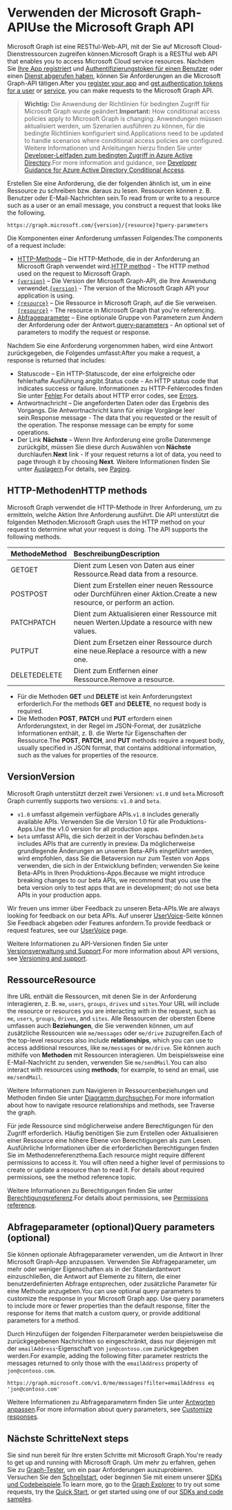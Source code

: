 # <a name="use-the-microsoft-graph-api"></a><span data-ttu-id="87134-101">Verwenden der Microsoft Graph-API</span><span class="sxs-lookup"><span data-stu-id="87134-101">Use the Microsoft Graph API</span></span>

<span data-ttu-id="87134-102">Microsoft Graph ist eine RESTful-Web-API, mit der Sie auf Microsoft Cloud-Dienstressourcen zugreifen können.</span><span class="sxs-lookup"><span data-stu-id="87134-102">Microsoft Graph is a RESTful web API that enables you to access Microsoft Cloud service resources.</span></span> <span data-ttu-id="87134-103">Nachdem Sie [Ihre App registriert](auth_register_app_v2.md) und [Authentifizierungstoken für einen Benutzer](auth_v2_user.md) oder einen [Dienst abgerufen haben](auth_v2_service.md), können Sie Anforderungen an die Microsoft Graph-API tätigen.</span><span class="sxs-lookup"><span data-stu-id="87134-103">After you [register your app](auth_register_app_v2.md) and [get authentication tokens for a user](auth_v2_user.md) or [service](auth_v2_service.md), you can make requests to the Microsoft Graph API.</span></span>

> <span data-ttu-id="87134-104">**Wichtig:**  Die Anwendung der Richtlinien für bedingten Zugriff für Microsoft Graph wurde geändert.</span><span class="sxs-lookup"><span data-stu-id="87134-104">**Important:**  How conditional access policies apply to Microsoft Graph is changing.</span></span> <span data-ttu-id="87134-105">Anwendungen müssen aktualisiert werden, um Szenarien ausführen zu können, für die bedingte Richtlinien konfiguriert sind.</span><span class="sxs-lookup"><span data-stu-id="87134-105">Applications need to be updated to handle scenarios where conditional access policies are configured.</span></span> <span data-ttu-id="87134-106">Weitere Informationen und Anleitungen hierzu finden Sie unter [Developer-Leitfaden zum bedingten Zugriff in Azure Active Directory]((https://docs.microsoft.com/azure/active-directory/develop/active-directory-conditional-access-developer)).</span><span class="sxs-lookup"><span data-stu-id="87134-106">For more information and guidance, see [Developer Guidance for Azure Active Directory Conditional Access]((https://docs.microsoft.com/azure/active-directory/develop/active-directory-conditional-access-developer)).</span></span>

<span data-ttu-id="87134-107">Erstellen Sie eine Anforderung, die der folgenden ähnlich ist, um in eine Ressource zu schreiben bzw. daraus zu lesen. Ressourcen können z. B. Benutzer oder E-Mail-Nachrichten sein.</span><span class="sxs-lookup"><span data-stu-id="87134-107">To read from or write to a resource such as a user or an email message, you construct a request that looks like the following.</span></span>

```http
https://graph.microsoft.com/{version}/{resource}?query-parameters
```

<span data-ttu-id="87134-108">Die Komponenten einer Anforderung umfassen Folgendes:</span><span class="sxs-lookup"><span data-stu-id="87134-108">The components of a request include:</span></span>

* <span data-ttu-id="87134-109">[HTTP-Methode](#http-methods) – Die HTTP-Methode, die in der Anforderung an Microsoft Graph verwendet wird.</span><span class="sxs-lookup"><span data-stu-id="87134-109">[HTTP method](#http-methods) - The HTTP method used on the request to Microsoft Graph.</span></span>
* <span data-ttu-id="87134-110">[`{version}`](#version) – Die Version der Microsoft Graph-API, die Ihre Anwendung verwendet.</span><span class="sxs-lookup"><span data-stu-id="87134-110">[`{version}`](#version) - The version of the Microsoft Graph API your application is using.</span></span>
* <span data-ttu-id="87134-111">[`{resource}`](#resource) – Die Ressource in Microsoft Graph, auf die Sie verweisen.</span><span class="sxs-lookup"><span data-stu-id="87134-111">[`{resource}`](#resource) - The resource in Microsoft Graph that you're referencing.</span></span>
* <span data-ttu-id="87134-112">[Abfrageparameter](#query-parameters-optional) – Eine optionale Gruppe von Parametern zum Ändern der Anforderung oder der Antwort.</span><span class="sxs-lookup"><span data-stu-id="87134-112">[query-parameters](#query-parameters-optional) - An optional set of parameters to modify the request or response.</span></span>

<span data-ttu-id="87134-113">Nachdem Sie eine Anforderung vorgenommen haben, wird eine Antwort zurückgegeben, die Folgendes umfasst:</span><span class="sxs-lookup"><span data-stu-id="87134-113">After you make a request, a response is returned that includes:</span></span> 

* <span data-ttu-id="87134-114">Statuscode – Ein HTTP-Statuscode, der eine erfolgreiche oder fehlerhafte Ausführung angibt.</span><span class="sxs-lookup"><span data-stu-id="87134-114">Status code - An HTTP status code that indicates success or failure.</span></span> <span data-ttu-id="87134-115">Informationen zu HTTP-Fehlercodes finden Sie unter [Fehler](errors.md).</span><span class="sxs-lookup"><span data-stu-id="87134-115">For details about HTTP error codes, see [Errors](errors.md).</span></span>
* <span data-ttu-id="87134-p104">Antwortnachricht – Die angeforderten Daten oder das Ergebnis des Vorgangs. Die Antwortnachricht kann für einige Vorgänge leer sein.</span><span class="sxs-lookup"><span data-stu-id="87134-p104">Response message - The data that you requested or the result of the operation. The response message can be empty for some operations.</span></span>
* <span data-ttu-id="87134-118">Der Link **Nächste** – Wenn Ihre Anforderung eine große Datenmenge zurückgibt, müssen Sie diese durch Auswählen von **Nächste** durchlaufen.</span><span class="sxs-lookup"><span data-stu-id="87134-118">**Next** link - If your request returns a lot of data, you need to page through it by choosing **Next**.</span></span> <span data-ttu-id="87134-119">Weitere Informationen finden Sie unter [Auslagern](paging.md).</span><span class="sxs-lookup"><span data-stu-id="87134-119">For details, see [Paging](paging.md).</span></span>

## <a name="http-methods"></a><span data-ttu-id="87134-120">HTTP-Methoden</span><span class="sxs-lookup"><span data-stu-id="87134-120">HTTP methods</span></span>

<span data-ttu-id="87134-p106">Microsoft Graph verwendet die HTTP-Methode in Ihrer Anforderung, um zu ermitteln, welche Aktion Ihre Anforderung ausführt. Die API unterstützt die folgenden Methoden.</span><span class="sxs-lookup"><span data-stu-id="87134-p106">Microsoft Graph uses the HTTP method on your request to determine what your request is doing. The API supports the following methods.</span></span>


|<span data-ttu-id="87134-123">**Methode**</span><span class="sxs-lookup"><span data-stu-id="87134-123">**Method**</span></span> |<span data-ttu-id="87134-124">**Beschreibung**</span><span class="sxs-lookup"><span data-stu-id="87134-124">**Description**</span></span>                             |
| :----- | :------------------------------------------- |
| <span data-ttu-id="87134-125">GET</span><span class="sxs-lookup"><span data-stu-id="87134-125">GET</span></span>    | <span data-ttu-id="87134-126">Dient zum Lesen von Daten aus einer Ressource.</span><span class="sxs-lookup"><span data-stu-id="87134-126">Read data from a resource.</span></span>                   |
| <span data-ttu-id="87134-127">POST</span><span class="sxs-lookup"><span data-stu-id="87134-127">POST</span></span>   | <span data-ttu-id="87134-128">Dient zum Erstellen einer neuen Ressource oder Durchführen einer Aktion.</span><span class="sxs-lookup"><span data-stu-id="87134-128">Create a new resource, or perform an action.</span></span> |
| <span data-ttu-id="87134-129">PATCH</span><span class="sxs-lookup"><span data-stu-id="87134-129">PATCH</span></span>  | <span data-ttu-id="87134-130">Dient zum Aktualisieren einer Ressource mit neuen Werten.</span><span class="sxs-lookup"><span data-stu-id="87134-130">Update a resource with new values.</span></span>           |
| <span data-ttu-id="87134-131">PUT</span><span class="sxs-lookup"><span data-stu-id="87134-131">PUT</span></span>    | <span data-ttu-id="87134-132">Dient zum Ersetzen einer Ressource durch eine neue.</span><span class="sxs-lookup"><span data-stu-id="87134-132">Replace a resource with a new one.</span></span>           |
| <span data-ttu-id="87134-133">DELETE</span><span class="sxs-lookup"><span data-stu-id="87134-133">DELETE</span></span> | <span data-ttu-id="87134-134">Dient zum Entfernen einer Ressource.</span><span class="sxs-lookup"><span data-stu-id="87134-134">Remove a resource.</span></span>                           |

* <span data-ttu-id="87134-135">Für die Methoden **GET** und **DELETE** ist kein Anforderungstext erforderlich.</span><span class="sxs-lookup"><span data-stu-id="87134-135">For the methods **GET** and **DELETE**, no request body is required.</span></span>
* <span data-ttu-id="87134-136">Die Methoden **POST**, **PATCH** und **PUT** erfordern einen Anforderungstext, in der Regel im JSON-Format, der zusätzliche Informationen enthält, z. B. die Werte für Eigenschaften der Ressource.</span><span class="sxs-lookup"><span data-stu-id="87134-136">The **POST**, **PATCH**, and **PUT** methods require a request body, usually specified in JSON format, that contains additional information, such as the values for properties of the resource.</span></span>

## <a name="version"></a><span data-ttu-id="87134-137">Version</span><span class="sxs-lookup"><span data-stu-id="87134-137">Version</span></span>

<span data-ttu-id="87134-138">Microsoft Graph unterstützt derzeit zwei Versionen: `v1.0` und `beta`.</span><span class="sxs-lookup"><span data-stu-id="87134-138">Microsoft Graph currently supports two versions: `v1.0` and `beta`.</span></span>

* <span data-ttu-id="87134-139">`v1.0` umfasst allgemein verfügbare APIs.</span><span class="sxs-lookup"><span data-stu-id="87134-139">`v1.0` includes generally available APIs.</span></span> <span data-ttu-id="87134-140">Verwenden Sie die Version 1.0 für alle Produktions-Apps.</span><span class="sxs-lookup"><span data-stu-id="87134-140">Use the v1.0 version for all production apps.</span></span>
* <span data-ttu-id="87134-141">`beta` umfasst APIs, die sich derzeit in der Vorschau befinden.</span><span class="sxs-lookup"><span data-stu-id="87134-141">`beta` includes APIs that are currently in preview.</span></span> <span data-ttu-id="87134-142">Da möglicherweise grundlegende Änderungen an unseren Beta-APIs eingeführt werden, wird empfohlen, dass Sie die Betaversion nur zum Testen von Apps verwenden, die sich in der Entwicklung befinden; verwenden Sie keine Beta-APIs in Ihren Produktions-Apps.</span><span class="sxs-lookup"><span data-stu-id="87134-142">Because we might introduce breaking changes to our beta APIs, we recommend that you use the beta version only to test apps that are in development; do not use beta APIs in your production apps.</span></span>

<span data-ttu-id="87134-143">Wir freuen uns immer über Feedback zu unseren Beta-APIs.</span><span class="sxs-lookup"><span data-stu-id="87134-143">We are always looking for feedback on our beta APIs.</span></span> <span data-ttu-id="87134-144">Auf unserer [UserVoice]((https://officespdev.uservoice.com/))-Seite können Sie Feedback abgeben oder Features anfordern.</span><span class="sxs-lookup"><span data-stu-id="87134-144">To provide feedback or request features, see our [UserVoice]((https://officespdev.uservoice.com/)) page.</span></span>

<span data-ttu-id="87134-145">Weitere Informationen zu API-Versionen finden Sie unter [Versionsverwaltung und Support](versioning_and_support.md).</span><span class="sxs-lookup"><span data-stu-id="87134-145">For more information about API versions, see [Versioning and support](versioning_and_support.md).</span></span>

## <a name="resource"></a><span data-ttu-id="87134-146">Ressource</span><span class="sxs-lookup"><span data-stu-id="87134-146">Resource</span></span>

<span data-ttu-id="87134-147">Ihre URL enthält die Ressourcen, mit denen Sie in der Anforderung interagieren, z. B. `me`, `users`, `groups`, `drives` und `sites`.</span><span class="sxs-lookup"><span data-stu-id="87134-147">Your URL will include the resource or resources you are interacting with in the request, such as `me`, `users`, `groups`, `drives`, and `sites`.</span></span> <span data-ttu-id="87134-148">Alle Ressourcen der obersten Ebene umfassen auch **Beziehungen**, die Sie verwenden können, um auf zusätzliche Ressourcen wie `me/messages` oder `me/drive` zuzugreifen.</span><span class="sxs-lookup"><span data-stu-id="87134-148">Each of the top-level resources also include **relationships**, which you can use to access additional resources, like `me/messages` or `me/drive`.</span></span> <span data-ttu-id="87134-149">Sie können auch mithilfe von **Methoden** mit Ressourcen interagieren. Um beispielsweise eine E-Mail-Nachricht zu senden, verwenden Sie `me/sendMail`.</span><span class="sxs-lookup"><span data-stu-id="87134-149">You can also interact with resources using **methods**; for example, to send an email, use `me/sendMail`.</span></span>

<span data-ttu-id="87134-150">Weitere Informationen zum Navigieren in Ressourcenbeziehungen und Methoden finden Sie unter [Diagramm durchsuchen](traverse_the_graph.md).</span><span class="sxs-lookup"><span data-stu-id="87134-150">For more information about how to navigate resource relationships and methods, see Traverse the graph.</span></span> 

<span data-ttu-id="87134-p111">Für jede Ressource sind möglicherweise andere Berechtigungen für den Zugriff erforderlich. Häufig benötigen Sie zum Erstellen oder Aktualisieren einer Ressource eine höhere Ebene von Berechtigungen als zum Lesen. Ausführliche Informationen über die erforderlichen Berechtigungen finden Sie im Methodenreferenzthema.</span><span class="sxs-lookup"><span data-stu-id="87134-p111">Each resource might require different permissions to access it. You will often need a higher level of permissions to create or update a resource than to read it. For details about required permissions, see the method reference topic.</span></span> 

<span data-ttu-id="87134-154">Weitere Informationen zu Berechtigungen finden Sie unter [Berechtigungsreferenz](permissions_reference.md).</span><span class="sxs-lookup"><span data-stu-id="87134-154">For details about permissions, see [Permissions reference](permissions_reference.md).</span></span>

## <a name="query-parameters-optional"></a><span data-ttu-id="87134-155">Abfrageparameter (optional)</span><span class="sxs-lookup"><span data-stu-id="87134-155">Query parameters (optional)</span></span>

<span data-ttu-id="87134-p112">Sie können optionale Abfrageparameter verwenden, um die Antwort in Ihrer Microsoft Graph-App anzupassen. Verwenden Sie Abfrageparameter, um mehr oder weniger Eigenschaften als in der Standardantwort einzuschließen, die Antwort auf Elemente zu filtern, die einer benutzerdefinierten Abfrage entsprechen, oder zusätzliche Parameter für eine Methode anzugeben.</span><span class="sxs-lookup"><span data-stu-id="87134-p112">You can use optional query parameters to customize the response in your Microsoft Graph app. Use query parameters to include more or fewer properties than the default response, filter the response for items that match a custom query, or provide additional parameters for a method.</span></span>

<span data-ttu-id="87134-158">Durch Hinzufügen der folgenden Filterparameter werden beispielsweise die zurückgegebenen Nachrichten so eingeschränkt, dass nur diejenigen mit der `emailAddress`-Eigenschaft von `jon@contoso.com` zurückgegeben werden.</span><span class="sxs-lookup"><span data-stu-id="87134-158">For example, adding the following filter parameter restricts the messages returned to only those with the `emailAddress` property of `jon@contoso.com`.</span></span>

```http
https://graph.microsoft.com/v1.0/me/messages?filter=emailAddress eq 'jon@contoso.com'
```

<span data-ttu-id="87134-159">Weitere Informationen zu Abfrageparametern finden Sie unter [Antworten anpassen](query_parameters.md).</span><span class="sxs-lookup"><span data-stu-id="87134-159">For more information about query parameters, see [Customize responses](query_parameters.md).</span></span>

## <a name="next-steps"></a><span data-ttu-id="87134-160">Nächste Schritte</span><span class="sxs-lookup"><span data-stu-id="87134-160">Next steps</span></span>

<span data-ttu-id="87134-161">Sie sind nun bereit für Ihre ersten Schritte mit Microsoft Graph.</span><span class="sxs-lookup"><span data-stu-id="87134-161">You're ready to get up and running with Microsoft Graph.</span></span> <span data-ttu-id="87134-162">Um mehr zu erfahren, gehen Sie zu [Graph-Tester]((https://developer.microsoft.com/de-DE/graph/graph-explorer)), um ein paar Anforderungen auszuprobieren. Versuchen Sie den [Schnellstart]((https://developer.microsoft.com/de-DE/graph/quick-start)), oder beginnen Sie mit einem unserer [SDKs und Codebeispiele]((https://developer.microsoft.com/de-DE/graph/code-samples-and-sdks)).</span><span class="sxs-lookup"><span data-stu-id="87134-162">To learn more, go to the [Graph Explorer]((https://developer.microsoft.com/de-DE/graph/graph-explorer)) to try out some requests, try the [Quick Start]((https://developer.microsoft.com/de-DE/graph/quick-start)), or get started using one of our [SDKs and code samples]((https://developer.microsoft.com/de-DE/graph/code-samples-and-sdks)).</span></span>
